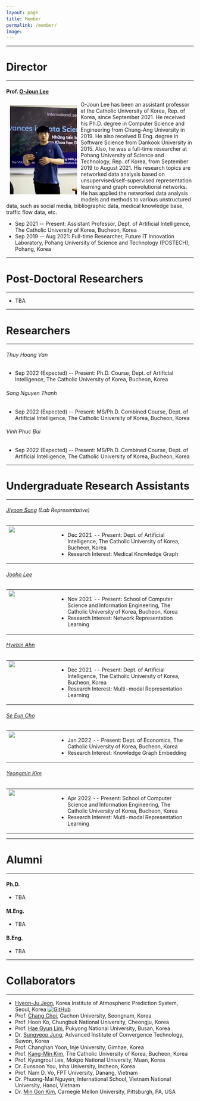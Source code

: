 ```yaml
---
layout: page
title: Member
permalink: /member/
image: 
---
```



***
# Director
***

#### Prof. [O-Joun Lee](https://nslab-cuk.github.io/member/ojlee)

<img align="left" src="/images/ojlee4.JPG" style="width : 180px; height : 240px; margin : 10px">

O-Joun Lee has been an assistant professor at the Catholic University of Korea, Rep. of Korea, since September 2021. He received his Ph.D. degree in Computer Science and Engineering from Chung-Ang University in 2019. He also received B.Eng. degree in Software Science from Dankook University in 2015. Also, he was a full-time researcher at Pohang University of Science and Technology, Rep. of Korea, from September 2019 to August 2021. His research topics are networked data analysis based on unsupervised/self-supervised representation learning and graph convolutional networks. He has applied the networked data analysis models and methods to various unstructured data, such as social media, bibliographic data, medical knowledge base, traffic flow data, etc.

* Sep 2021 -- Present: Assistant Professor, Dept. of Artificial Intelligence, The Catholic University of Korea, Bucheon, Korea
* Sep 2019 -- Aug 2021: Full-time Researcher, Future IT Innovation Laboratory, Pohang University of Science and Technology (POSTECH), Pohang, Korea

***
# Post-Doctoral Researchers
***

* TBA

***
# Researchers
***

###### Thuy Hoang Van
* Sep 2022 (Expected) -- Present: Ph.D. Course, Dept. of Artificial Intelligence, The Catholic University of Korea, Bucheon, Korea

###### Sang Nguyen Thanh
* Sep 2022 (Expected) -- Present: MS/Ph.D. Combined Course, Dept. of Artificial Intelligence, The Catholic University of Korea, Bucheon, Korea

###### Vinh Phuc Bui
* Sep 2022 (Expected) -- Present: MS/Ph.D. Combined Course, Dept. of Artificial Intelligence, The Catholic University of Korea, Bucheon, Korea

***
# Undergraduate Research Assistants
***

###### [Jiyoon Song](https://nslab-cuk.github.io/member/jysong) (Lab Representative)

<table border="0">  
	<tr valign="top">
		<td width="120"><img align="left" width="100px" margin="10px" src="https://nslab-cuk.github.io/images/jysong.jpg"/></td>  
		<td><ul>
			<li>Dec 2021 -- Present: Dept. of Artificial Intelligence, The Catholic University of Korea, Bucheon, Korea</li>		
			<li>Research Interest: Medical Knowledge Graph</li>
		</ul></td>
	</tr>
</table>

###### [Jooho Lee](https://nslab-cuk.github.io/member/jhlee) 

<table border="0">  
	<tr valign="top">
		<td width="120"><img align="left" width="100px" margin="10px" src="https://nslab-cuk.github.io/images/jhlee.jpg"/></td>  
		<td><ul>
			<li>Nov 2021 -- Present: School of Computer Science and Information Engineering, The Catholic University of Korea, Bucheon, Korea</li>		
			<li>Research Interest: Network Representation Learning</li>
		</ul></td>
	</tr>
</table>

###### [Hyebin Ahn](https://nslab-cuk.github.io/member/hbahn) 

<table border="0">  
	<tr valign="top">
		<td width="120"><img align="left" width="100px" margin="10px" src="https://nslab-cuk.github.io/images/hbahn.png"/></td>  
		<td><ul>
			<li>Dec 2021 -- Present: Dept. of Artificial Intelligence, The Catholic University of Korea, Bucheon, Korea</li>		
			<li>Research Interest: Multi-modal Representation Learning</li>
		</ul></td>
	</tr>
</table>

###### [Se Eun Cho](https://nslab-cuk.github.io/member/secho)

<table border="0">  
	<tr valign="top">
		<td width="120"><img align="left" width="100px" margin="10px" src="https://nslab-cuk.github.io/images/secho.jpg"/></td>  
		<td><ul>
			<li>Jan 2022 -- Present: Dept. of Economics, The Catholic University of Korea, Bucheon, Korea</li>		
			<li>Research Interest: Knowledge Graph Embedding</li>
		</ul></td>
	</tr>
</table>

###### [Yeongmin Kim](https://nslab-cuk.github.io/member/ymkim) 

<table border="0">  
	<tr valign="top">
		<td width="120"><img align="left" width="100px" margin="10px" src="https://nslab-cuk.github.io/images/ymkim.jpg"/></td>  
		<td><ul>
			<li>Apr 2022 -- Present: School of Computer Science and Information Engineering, The Catholic University of Korea, Bucheon, Korea</li>		
			<li>Research Interest: Multi-modal Representation Learning</li>
		</ul></td>
	</tr>
</table>

***
# Alumni
***

#### Ph.D.

* TBA

#### M.Eng.

* TBA

#### B.Eng.

* TBA

***
# Collaborators
***

* [Hyeon-Ju Jeon](https://higd963.github.io/), Korea Institute of Atmospheric Prediction System, Seoul, Korea [![GitHub](https://img.shields.io/badge/GitHub-181717?style=flat-square&logo=GitHub)](https://github.com/higd963)
* Prof. [Chang Choi](https://sites.google.com/site/phdchangchoi/), Gachon University, Seongnam, Korea
* Prof. Hoon Ko, Chungbuk National University, Cheongju, Korea
* Prof. [Hae Gyun Lim](https://sites.google.com/view/lim-lab/home), Pukyong National University, Busan, Korea 
* Dr. [Sungyeop Jung](https://sites.google.com/view/sungyeopjung), Advanced Institute of Convergence Technology, Suwon, Korea
* Prof. Changhan Yoon, Inje University, Gimhae, Korea
* Prof. [Kang-Min Kim](https://kangmin89.com/), The Catholic University of Korea, Bucheon, Korea
* Prof. Kyungroul Lee, Mokpo National University, Muan, Korea
* Dr. Eunsoon You, Inha University, Incheon, Korea
* Prof. Nam D. Vo, FPT University, Danang, Vietnam
* Dr. Phuong-Mai Nguyen, International School, Vietnam National University, Hanoi, Vietnam
* Dr. [Min Gon Kim](https://sites.google.com/view/mingonk), Carnegie Mellon University, Pittsburgh, PA, USA




